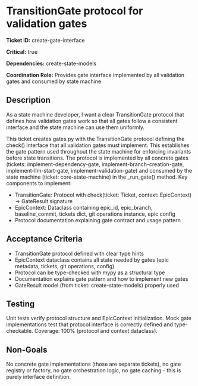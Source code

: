 # TransitionGate protocol for validation gates

**Ticket ID:** create-gate-interface

**Critical:** true

**Dependencies:** create-state-models

**Coordination Role:** Provides gate interface implemented by all validation gates and consumed by state machine

## Description

As a state machine developer, I want a clear TransitionGate protocol that defines how validation gates work so that all gates follow a consistent interface and the state machine can use them uniformly.

This ticket creates gates.py with the TransitionGate protocol defining the check() interface that all validation gates must implement. This establishes the gate pattern used throughout the state machine for enforcing invariants before state transitions. The protocol is implemented by all concrete gates (tickets: implement-dependency-gate, implement-branch-creation-gate, implement-llm-start-gate, implement-validation-gate) and consumed by the state machine (ticket: core-state-machine) in the _run_gate() method. Key components to implement:
- TransitionGate: Protocol with check(ticket: Ticket, context: EpicContext) -> GateResult signature
- EpicContext: Dataclass containing epic_id, epic_branch, baseline_commit, tickets dict, git operations instance, epic config
- Protocol documentation explaining gate contract and usage pattern

## Acceptance Criteria

- TransitionGate protocol defined with clear type hints
- EpicContext dataclass contains all state needed by gates (epic metadata, tickets, git operations, config)
- Protocol can be type-checked with mypy as a structural type
- Documentation explains gate pattern and how to implement new gates
- GateResult model (from ticket: create-state-models) properly used

## Testing

Unit tests verify protocol structure and EpicContext initialization. Mock gate implementations test that protocol interface is correctly defined and type-checkable. Coverage: 100% (protocol and context dataclass).

## Non-Goals

No concrete gate implementations (those are separate tickets), no gate registry or factory, no gate orchestration logic, no gate caching - this is purely interface definition.
